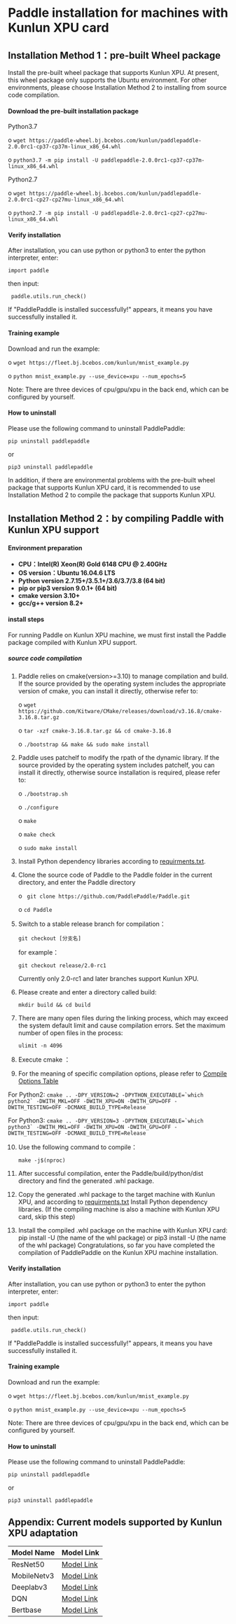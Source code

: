 # Paddle installation for machines with Kunlun XPU card

## Installation Method 1：pre-built Wheel package

Install the pre-built wheel package that supports Kunlun XPU. At present, this wheel package only supports the Ubuntu environment. For other environments, please choose Installation Method 2 to installing from source code compilation.

#### Download the pre-built installation package

Python3.7

o  ```wget https://paddle-wheel.bj.bcebos.com/kunlun/paddlepaddle-2.0.0rc1-cp37-cp37m-linux_x86_64.whl```

o  ```python3.7 -m pip install -U paddlepaddle-2.0.0rc1-cp37-cp37m-linux_x86_64.whl ```

Python2.7

o  ```wget https://paddle-wheel.bj.bcebos.com/kunlun/paddlepaddle-2.0.0rc1-cp27-cp27mu-linux_x86_64.whl```

o  ```python2.7 -m pip install -U paddlepaddle-2.0.0rc1-cp27-cp27mu-linux_x86_64.whl```



#### Verify installation

After installation, you can use python or python3 to enter the python interpreter, enter:

```import paddle ```

then input:

``` paddle.utils.run_check()```

If "PaddlePaddle is installed successfully!" appears, it means you have successfully installed it.



#### Training example

Download and run the example:

o  ```wget https://fleet.bj.bcebos.com/kunlun/mnist_example.py ```

o  ```python mnist_example.py --use_device=xpu --num_epochs=5```

Note: There are three devices of cpu/gpu/xpu in the back end, which can be configured by yourself.


#### How to uninstall

Please use the following command to uninstall PaddlePaddle:

 ```pip uninstall paddlepaddle```

or

 ```pip3 uninstall paddlepaddle ```

In addition, if there are environmental problems with the pre-built wheel package that supports Kunlun XPU card, it is recommended to use Installation Method 2 to compile the package that supports Kunlun XPU.



## Installation Method 2：by compiling Paddle with Kunlun XPU support

#### Environment preparation

- **CPU：Intel(R) Xeon(R) Gold 6148 CPU @ 2.40GHz**
- **OS version：Ubuntu 16.04.6 LTS**
- **Python version 2.7.15+/3.5.1+/3.6/3.7/3.8 (64 bit)**
- **pip or pip3 version 9.0.1+ (64 bit)**
- **cmake version 3.10+**
- **gcc/g++ version 8.2+**

#### install steps

For running Paddle on Kunlun XPU machine, we must first install the Paddle package compiled with Kunlun XPU support.

##### **source code compilation**

1. Paddle relies on cmake(version>=3.10) to manage compilation and build. If the source provided by the operating system includes the appropriate version of cmake, you can install it directly, otherwise refer to:

   o  ```wget https://github.com/Kitware/CMake/releases/download/v3.16.8/cmake-3.16.8.tar.gz```

   o  ```tar -xzf cmake-3.16.8.tar.gz && cd cmake-3.16.8 ```

   o  ```./bootstrap && make && sudo make install```

2. Paddle uses patchelf to modify the rpath of the dynamic library. If the source provided by the operating system includes patchelf, you can install it directly, otherwise source installation is required, please refer to:

   o  ```./bootstrap.sh ```

   o ``` ./configure ```

   o ``` make ```

   o ``` make check ```

   o  ```sudo make install```

3. Install Python dependency libraries according to [requirments.txt](https://github.com/PaddlePaddle/Paddle/blob/develop/python/requirements.txt).

4. Clone the source code of Paddle to the Paddle folder in the current directory, and enter the Paddle directory

   o ``` git clone https://github.com/PaddlePaddle/Paddle.git```

   o  ```cd Paddle```

5. Switch to a stable release branch for compilation：

   ```git checkout [分支名]```

   for example：

   ```git checkout release/2.0-rc1```

   Currently only 2.0-rc1 and later branches support Kunlun XPU.

6. Please create and enter a directory called build:

   ```mkdir build && cd build```

7. There are many open files during the linking process, which may exceed the system default limit and cause compilation errors. Set the maximum number of open files in the process:

   ```ulimit -n 4096```

8. Execute cmake ：
9. For the meaning of specific compilation options, please refer to [Compile Options Table](https://www.paddlepaddle.org.cn/documentation/docs/en/develop/install/Tables.html#Compile)

For Python2: ```cmake .. -DPY_VERSION=2 -DPYTHON_EXECUTABLE=`which python2` -DWITH_MKL=OFF -DWITH_XPU=ON -DWITH_GPU=OFF -DWITH_TESTING=OFF -DCMAKE_BUILD_TYPE=Release ```

For Python3: ```cmake .. -DPY_VERSION=3 -DPYTHON_EXECUTABLE=`which python3` -DWITH_MKL=OFF -DWITH_XPU=ON -DWITH_GPU=OFF -DWITH_TESTING=OFF -DCMAKE_BUILD_TYPE=Release ```

10. Use the following command to compile：

    ```make -j$(nproc)```

11. After successful compilation, enter the Paddle/build/python/dist directory and find the generated .whl package.

12. Copy the generated .whl package to the target machine with Kunlun XPU, and according to [requirments.txt](https://github.com/PaddlePaddle/Paddle/blob/develop/python/requirements.txt ) Install Python dependency libraries. (If the compiling machine is also a machine with Kunlun XPU card, skip this step)

13. Install the compiled .whl package on the machine with Kunlun XPU card: pip install -U (the name of the whl package) or pip3 install -U (the name of the whl package) Congratulations, so far you have completed the compilation of PaddlePaddle on the Kunlun XPU machine installation.



#### Verify installation

After installation, you can use python or python3 to enter the python interpreter, enter:

```import paddle ```

then input:

``` paddle.utils.run_check()```

If "PaddlePaddle is installed successfully!" appears, it means you have successfully installed it.



#### Training example

Download and run the example:

o  ```wget https://fleet.bj.bcebos.com/kunlun/mnist_example.py ```

o  ```python mnist_example.py --use_device=xpu --num_epochs=5```

Note: There are three devices of cpu/gpu/xpu in the back end, which can be configured by yourself.


#### How to uninstall

Please use the following command to uninstall PaddlePaddle:

 ```pip uninstall paddlepaddle```

or

 ```pip3 uninstall paddlepaddle ```


## Appendix: Current models supported by Kunlun XPU adaptation

|  Model Name  | Model Link |
|  ----  | ----  |
| ResNet50  | [Model Link](https://github.com/PaddlePaddle/PaddleClas/tree/dygraph/docs/zh_CN/extension/train_on_xpu.md) |
| MobileNetv3  | [Model Link](https://github.com/PaddlePaddle/PaddleClas/tree/dygraph/docs/zh_CN/extension/train_on_xpu.md) |
| Deeplabv3  | [Model Link](https://github.com/PaddlePaddle/PaddleSeg/blob/develop/legacy/docs/train_on_xpu.md) |
| DQN  | [Model Link](https://github.com/PaddlePaddle/PARL/blob/develop/examples/DQN/train_on_xpu.md) |
| Bertbase  | [Model Link](https://github.com/PaddlePaddle/models/blob/develop/PaddleNLP/legacy/pretrain_language_models/BERT/README.md) |
